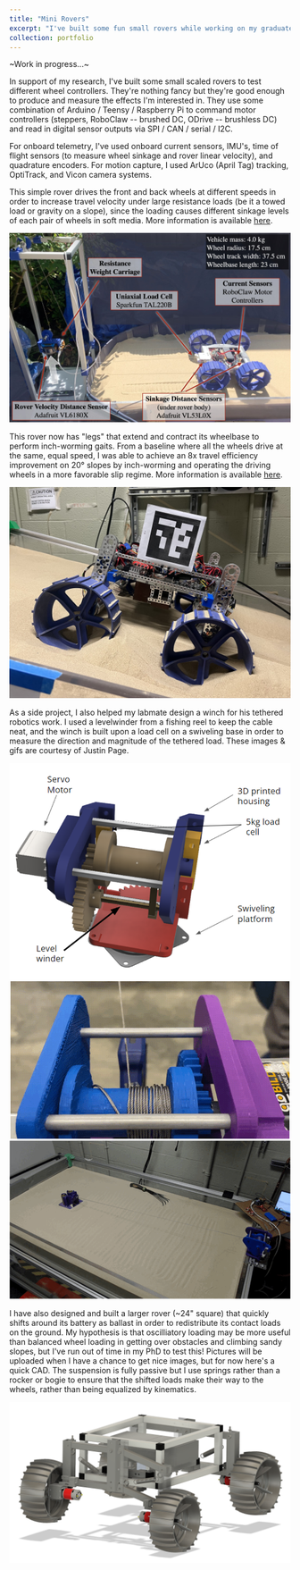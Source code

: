 ```yaml
---
title: "Mini Rovers"
excerpt: "I've built some fun small rovers while working on my graduate research... click here for some images."
collection: portfolio
---
```


~Work in progress...~

In support of my research, I've built some small scaled rovers to test different wheel controllers. They're nothing fancy but they're good enough to produce and measure the effects I'm interested in. They use some combination of Arduino / Teensy / Raspberry Pi to command motor controllers (steppers, RoboClaw -- brushed DC, ODrive -- brushless DC) and read in digital sensor outputs via SPI / CAN / serial / I2C.

For onboard telemetry, I've used onboard current sensors, IMU's, time of flight sensors (to measure wheel sinkage and rover linear velocity), and quadrature encoders. For motion capture, I used ArUco (April Tag) tracking, OptiTrack, and Vicon camera systems.

This simple rover drives the front and back wheels at different speeds in order to increase travel velocity under large resistance loads (be it a towed load or gravity on a slope), since the loading causes different sinkage levels of each pair of wheels in soft media. More information is available [here](https://cyndiac.github.io/publication/fb-diff-drive).

<center> 
	<img src="/images/diffslip_setup.jpg"> 
</center>

This rover now has "legs" that extend and contract its wheelbase to perform inch-worming gaits. From a baseline where all the wheels drive at the same, equal speed, I was able to achieve an 8x travel efficiency improvement on 20° slopes by inch-worming and operating the driving wheels in a more favorable slip regime. More information is available [here](https://cyndiac.github.io/publication/inchworm).

<center>
	<img src="/images/shifty.jpg"> 
</center>


As a side project, I also helped my labmate design a winch for his tethered robotics work. I used a levelwinder from a fishing reel to keep the cable neat, and the winch is built upon a load cell on a swiveling base in order to measure the direction and magnitude of the tethered load. These images & gifs are courtesy of Justin Page.
<center>
	<img src="/images/winch.png"> 
	<img src="/images/winch.gif"> 
	<img src="/images/winch_sand.gif"> 
</center>


I have also designed and built a larger rover (~24" square) that quickly shifts around its battery as ballast in order to redistribute its contact loads on the ground. My hypothesis is that oscilliatory loading may be more useful than balanced wheel loading in getting over obstacles and climbing sandy slopes, but I've run out of time in my PhD to test this! Pictures will be uploaded when I have a chance to get nice images, but for now here's a quick CAD. The suspension is fully passive but I use springs rather than a rocker or bogie to ensure that the shifted loads make their way to the wheels, rather than being equalized by kinematics.

<center>
	<img src="/images/babybot_cad.png"> 
</center>

<!-- This is an item in your portfolio. It can be have images or nice text. If you name the file .md, it will be parsed as markdown. If you name the file .html, it will be parsed as HTML.  -->
